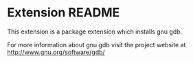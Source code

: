 # Extension README

This extension is a package extension which installs gnu gdb.

For more information about gnu gdb visit the project website at
http://www.gnu.org/software/gdb/

